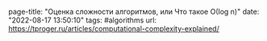page-title: "Оценка сложности алгоритмов, или Что такое О(log n)"
date: "2022-08-17 13:50:10"
tags: #algorithms 
url: https://tproger.ru/articles/computational-complexity-explained/
